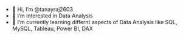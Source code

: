 - 👋 Hi, I’m @tanayraj2603
- 👀 I’m interested in Data Analysis
- 🌱 I’m currently learning differnt aspects of Data Analysis like SQL, MySQL, Tableau, Power BI, DAX

<!---
tanayraj2603/tanayraj2603 is a ✨ special ✨ repository because its `README.md` (this file) appears on your GitHub profile.
You can click the Preview link to take a look at your changes.
--->
